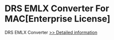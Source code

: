 # DRS EMLX Converter For MAC[Enterprise License]
DRS EMLX Converter
[>> Detailed information](https://secure.shareit.com/shareit/product.html?productid=301004864&affiliateid=200057808)